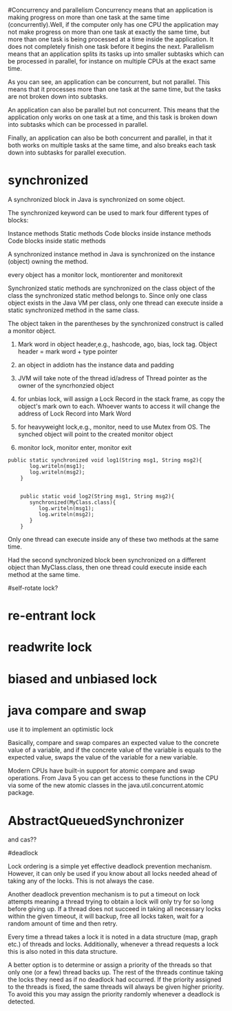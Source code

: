 #Concurrency and parallelism
Concurrency means that an application is making progress on more than one task at the same time (concurrently).Well, if the computer only has one CPU the application may not make progress on more than one task at exactly the same time, but more than one task is being processed at a time inside the application. It does not completely finish one task before it begins the next.
Parallelism means that an application splits its tasks up into smaller subtasks which can be processed in parallel, for instance on multiple CPUs at the exact same time.

As you can see, an application can be concurrent, but not parallel. This means that it processes more than one task at the same time, but the tasks are not broken down into subtasks.

An application can also be parallel but not concurrent. This means that the application only works on one task at a time, and this task is broken down into subtasks which can be processed in parallel.

Finally, an application can also be both concurrent and parallel, in that it both works on multiple tasks at the same time, and also breaks each task down into subtasks for parallel execution.




# synchronized

A synchronized block in Java is synchronized on some object.

The synchronized keyword can be used to mark four different types of blocks:

Instance methods
Static methods
Code blocks inside instance methods
Code blocks inside static methods

A synchronized instance method in Java is synchronized on the instance (object) owning the method.

every object has a monitor lock, montiorenter and monitorexit



Synchronized static methods are synchronized on the class object of the class the synchronized static method belongs to. Since only one class object exists in the Java VM per class, only one thread can execute inside a static synchronized method in the same class.

The object taken in the parentheses by the synchronized construct is called a monitor object.



1. Mark word in object header,e.g., hashcode, ago, bias, lock tag. Object header = mark word + type pointer

2. an object in addiotn has the instance data and padding

3. JVM will take note of the thread id/adress of Thread pointer  as the owner of the syncrhonzied object

4. for unbias lock, will assign a Lock Record in the stack frame, as copy the object's mark own to each. Whoever wants to access it will change the address of Lock Record into Mark Word

5. for heavyweight lock,e.g., monitor, need to use Mutex from OS. The synched object will point to the created monitor object

6. monitor lock, monitor enter, monitor exit


```
public static synchronized void log1(String msg1, String msg2){
       log.writeln(msg1);
       log.writeln(msg2);
    }

  
    public static void log2(String msg1, String msg2){
       synchronized(MyClass.class){
          log.writeln(msg1);
          log.writeln(msg2);  
       }
    }
```

Only one thread can execute inside any of these two methods at the same time.

Had the second synchronized block been synchronized on a different object than MyClass.class, then one thread could execute inside each method at the same time.

#self-rotate lock?

# re-entrant lock

# readwrite lock


# biased and unbiased lock

# java compare and swap

use it to implement an optimistic lock

Basically, compare and swap compares an expected value to the concrete value of a variable, and if the concrete value of the variable is equals to the expected value, swaps the value of the variable for a new variable.

Modern CPUs have built-in support for atomic compare and swap operations. From Java 5 you can get access to these functions in the CPU via some of the new atomic classes in the java.util.concurrent.atomic package.

# AbstractQueuedSynchronizer
and cas??

#deadlock

Lock ordering is a simple yet effective deadlock prevention mechanism. However, it can only be used if you know about all locks needed ahead of taking any of the locks. This is not always the case.

Another deadlock prevention mechanism is to put a timeout on lock attempts meaning a thread trying to obtain a lock will only try for so long before giving up. If a thread does not succeed in taking all necessary locks within the given timeout, it will backup, free all locks taken, wait for a random amount of time and then retry.

Every time a thread takes a lock it is noted in a data structure (map, graph etc.) of threads and locks. Additionally, whenever a thread requests a lock this is also noted in this data structure.

A better option is to determine or assign a priority of the threads so that only one (or a few) thread backs up. The rest of the threads continue taking the locks they need as if no deadlock had occurred. If the priority assigned to the threads is fixed, the same threads will always be given higher priority. To avoid this you may assign the priority randomly whenever a deadlock is detected.
